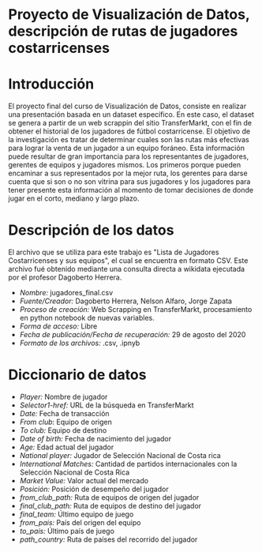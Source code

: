 # Proyecto de Visualización de Datos, descripción de rutas de jugadores costarricenses

# Introducción

El proyecto final del curso de Visualización de Datos, consiste en realizar una presentación basada en un dataset específico. En este caso, el dataset se genera a partir de un web scrappin del sitio TransferMarkt, con el fin de obtener el historial de los jugadores de fútbol costarricense. El objetivo de la investigación es tratar de determinar cuales son las rutas más efectivas para lograr la venta de un jugador a un equipo foráneo. Esta información puede resultar de gran importancia para los representantes de jugadores, gerentes de equipos y jugadores mismos. Los primeros porque pueden encaminar a sus representados por la mejor ruta, los gerentes para darse cuenta que si son o no son vitrina para sus jugadores y los jugadores para tener presente esta información al momento de tomar decisiones de donde jugar en el corto, mediano y largo plazo.

# Descripción de los datos

El archivo que se utiliza para este trabajo es "Lista de Jugadores Costarricenses y sus equipos", el cual se encuentra en formato CSV. Este archivo fué obtenido mediante una consulta directa a wikidata ejecutada por el profesor Dagoberto Herrera. 


- *Nombre:* jugadores_final.csv
- *Fuente/Creador:* Dagoberto Herrera, Nelson Alfaro, Jorge Zapata
- *Proceso de creación:* Web Scrapping en TransferMarkt, procesamiento en python notebook de nuevas variables.
- *Forma de acceso:* Libre
- *Fecha de publicación/Fecha de recuperación:* 29 de agosto del 2020
- *Formato de los archivos:* .csv, .ipnyb


# Diccionario de datos

- *Player:* Nombre de jugador
- *Selector1-href:* URL de la búsqueda en TransferMarkt
- *Date:* Fecha de transacción
- *From club*: Equipo de origen
- *To club:* Equipo de destino
- *Date of birth:* Fecha de nacimiento del jugador
- *Age:* Edad actual del jugador
- *National player:* Jugador de Selección Nacional de Costa rica
- *International Matches:* Cantidad de partidos internacionales con la Selección Nacional de Costa Rica
- *Market Value:* Valor actual del mercado
- *Posición:* Posición de desempeño del jugador
- *from_club_path:* Ruta de equipos de origen del jugador
- *final_club_path:* Ruta de equipos de destino del jugador
- *final_team:* Último equipo de juego
- *from_pais:* País del origen del equipo
- *to_pais:* Último país de juego
- *path_country:* Ruta de países del recorrido del jugador